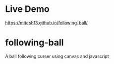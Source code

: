 # Live Demo
https://mitesh13.github.io/following-ball/

# following-ball
A ball following curser using canvas and javascript
